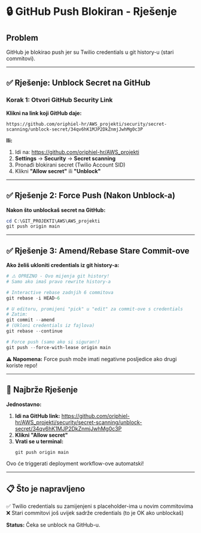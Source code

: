 # 🔒 GitHub Push Blokiran - Rješenje

## Problem

GitHub je blokirao push jer su Twilio credentials u git history-u (stari commitovi).

---

## ✅ Rješenje: Unblock Secret na GitHub

### Korak 1: Otvori GitHub Security Link

**Klikni na link koji GitHub daje:**
```
https://github.com/oriphiel-hr/AWS_projekti/security/secret-scanning/unblock-secret/34qv6hK1MJP2DkZnmjJwhMg0c3P
```

**Ili:**
1. Idi na: https://github.com/oriphiel-hr/AWS_projekti
2. **Settings** → **Security** → **Secret scanning**
3. Pronađi blokirani secret (Twilio Account SID)
4. Klikni **"Allow secret"** ili **"Unblock"**

---

## ✅ Rješenje 2: Force Push (Nakon Unblock-a)

**Nakon što unblockaš secret na GitHub:**

```powershell
cd C:\GIT_PROJEKTI\AWS\AWS_projekti
git push origin main
```

---

## ✅ Rješenje 3: Amend/Rebase Stare Commit-ove

**Ako želiš ukloniti credentials iz git history-a:**

```powershell
# ⚠️ OPREZNO - Ovo mijenja git history!
# Samo ako imaš pravo rewrite history-a

# Interactive rebase zadnjih 6 commitova
git rebase -i HEAD~6

# U editoru, promijeni "pick" u "edit" za commit-ove s credentials
# Zatim:
git commit --amend
# (Ukloni credentials iz fajlova)
git rebase --continue

# Force push (samo ako si siguran!)
git push --force-with-lease origin main
```

**⚠️ Napomena:** Force push može imati negativne posljedice ako drugi koriste repo!

---

## 🎯 Najbrže Rješenje

**Jednostavno:**
1. **Idi na GitHub link:** https://github.com/oriphiel-hr/AWS_projekti/security/secret-scanning/unblock-secret/34qv6hK1MJP2DkZnmjJwhMg0c3P
2. **Klikni "Allow secret"**
3. **Vrati se u terminal:**
   ```powershell
   git push origin main
   ```

Ovo će triggerati deployment workflow-ove automatski!

---

## 📋 Što je napravljeno

✅ Twilio credentials su zamijenjeni s placeholder-ima u novim commitovima
❌ Stari commitovi još uvijek sadrže credentials (to je OK ako unblockaš)

**Status:** Čeka se unblock na GitHub-u.

